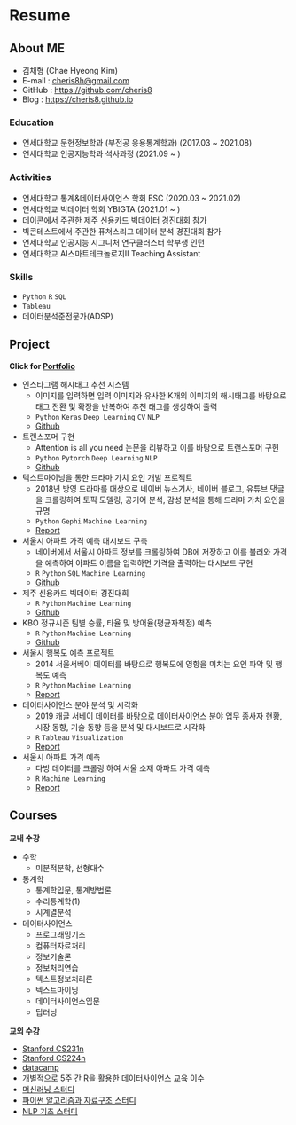 # Resume

## About ME
<!--
![프로필사진]()
-->
- 김채형 (Chae Hyeong Kim)
- E-mail : cheris8h@gmail.com
- GitHub : <https://github.com/cheris8>
- Blog : <https://cheris8.github.io>

### Education

- 연세대학교 문헌정보학과 (부전공 응용통계학과) (2017.03 ~ 2021.08)
- 연세대학교 인공지능학과 석사과정 (2021.09 ~ )

### Activities

- 연세대학교 통계&데이터사이언스 학회 ESC (2020.03 ~ 2021.02)
- 연세대학교 빅데이터 학회 YBIGTA (2021.01 ~ )
- 데이콘에서 주관한 제주 신용카드 빅데이터 경진대회 참가
- 빅콘테스트에서 주관한 퓨쳐스리그 데이터 분석 경진대회 참가
- 연세대학교 인공지능 시그니처 연구클러스터 학부생 인턴
- 연세대학교 AI스마트테크놀로지II Teaching Assistant

### Skills

- `Python` `R` `SQL`
- `Tableau`
- 데이터분석준전문가(ADSP)

## Project

__Click for [Portfolio](https://github.com/cheris8/Resume/blob/master/Portfolio/README.md)__

- 인스타그램 해시태그 추천 시스템
    - 이미지를 입력하면 입력 이미지와 유사한 K개의 이미지의 해시태그를 바탕으로 태그 전환 및 확장을 반복하여 추천 태그를 생성하여 출력
    - `Python` `Keras` `Deep Learning` `CV` `NLP`
    - [Github](https://github.com/cheris8/Instagram-hashtag-generator)
- 트랜스포머 구현
    - Attention is all you need 논문을 리뷰하고 이를 바탕으로 트랜스포머 구현
    - `Python` `Pytorch` `Deep Learning` `NLP`
    - [Github](https://github.com/cheris8/ESC_NLP_FINAL)
- 텍스트마이닝을 통한 드라마 가치 요인 개발 프로젝트
    - 2018년 방영 드라마를 대상으로 네이버 뉴스기사, 네이버 블로그, 유튜브 댓글을 크롤링하여 토픽 모델링, 공기어 분석, 감성 분석을 통해 드라마 가치 요인을 규명
    - `Python` `Gephi` `Machine Learning`
    - [Report](https://cheris8.github.io/text%20mining/TM-Project-Drama/)
- 서울시 아파트 가격 예측 대시보드 구축
    - 네이버에서 서울시 아파트 정보를 크롤링하여 DB에 저장하고 이를 불러와 가격을 예측하여 아파트 이름을 입력하면 가격을 출력하는 대시보드 구현
    - `R` `Python` `SQL` `Machine Learning`
    - [Github](https://github.com/cheris8/ProjectCasa)
- 제주 신용카드 빅데이터 경진대회
    - `R` `Python` `Machine Learning` 
    - [Github](https://github.com/cheris8/2020_jeju_creditcard)
- KBO 정규시즌 팀별 승률, 타율 및 방어율(평균자책점) 예측 
    - `R` `Python` `Machine Learning`
    - [Github](https://github.com/cheris8/Baseball_ChilliShrimp)
- 서울시 행복도 예측 프로젝트
    - 2014 서울서베이 데이터를 바탕으로 행복도에 영향을 미치는 요인 파악 및 행복도 예측
    - `R` `Python` `Machine Learning`
    - [Report](https://github.com/cheris8/ESC-20SPRING/blob/master/파이널%20프로젝트/3조/20-1%20ESC%20파이널%20최종발표%20자료%203조.pdf)
- 데이터사이언스 분야 분석 및 시각화
    - 2019 캐글 서베이 데이터를 바탕으로 데이터사이언스 분야 업무 종사자 현황, 시장 동향, 기술 동향 등을 분석 및 대시보드로 시각화
    - `R` `Tableau` `Visualization`
    - [Report]()
- 서울시 아파트 가격 예측
    - 다방 데이터를 크롤링 하여 서울 소재 아파트 가격 예측
    - `R` `Machine Learning`
    - [Report]()

## Courses

**교내 수강**  
- 수학
    - 미분적분학, 선형대수
- 통계학
    - 통계학입문, 통계방법론
    - 수리통계학(1)
    - 시계열분석
- 데이터사이언스
    - 프로그래밍기초
    - 컴퓨터자료처리
    - 정보기술론
    - 정보처리연습
    - 텍스트정보처리론
    - 텍스트마이닝
    - 데이터사이언스입문
    - 딥러닝

**교외 수강**  
- [Stanford CS231n](http://cs231n.stanford.edu)
- [Stanford CS224n](https://web.stanford.edu/class/archive/cs/cs224n/cs224n.1194/)
- [datacamp](https://www.datacamp.com/profile/cheris8)
- 개별적으로 5주 간 R을 활용한 데이터사이언스 교육 이수
- [머신러닝 스터디](https://github.com/cheris8/ESC_ML_STUDY)
- [파이썬 알고리즘과 자료구조 스터디](https://github.com/cheris8/Python_Algorithm)
- [NLP 기초 스터디](https://github.com/cheris8/ESC_NLP_STUDY)
